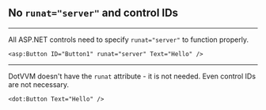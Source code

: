 ## No `runat="server"` and control IDs

-------------------------------------

All ASP.NET controls need to specify `runat="server"` to function properly.

```DOTHTML
<asp:Button ID="Button1" runat="server" Text="Hello" />
```

-------------------------------------

DotVVM doesn't have the `runat` attribute - it is not needed. Even control IDs are not necessary.

```DOTHTML
<dot:Button Text="Hello" />
```

